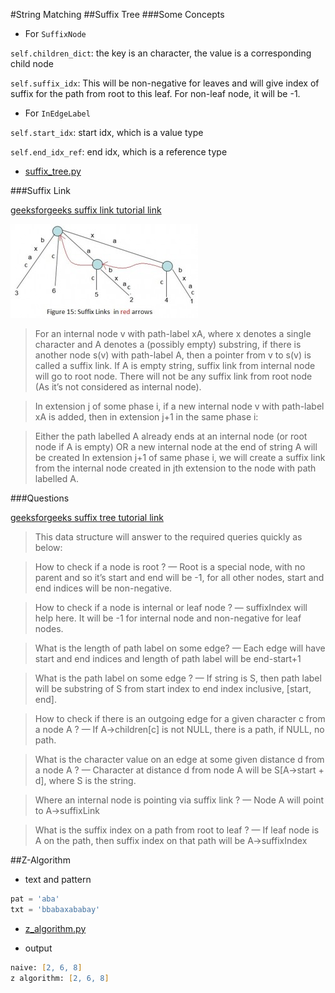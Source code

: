 #String Matching
##Suffix Tree
###Some Concepts

- For `SuffixNode`

`self.children_dict`:
the key is an character, the value is a corresponding child node


`self.suffix_idx`: 
This will be non-negative for leaves and will give index of suffix for the path from root to this leaf. 
For non-leaf node, it will be -1.

- For `InEdgeLabel`

`self.start_idx`:
start idx, which is a value type

`self.end_idx_ref`:
end idx, which is a reference type

- [suffix_tree.py](suffix_tree.py)

###Suffix Link

[geeksforgeeks suffix link tutorial link](http://www.geeksforgeeks.org/ukkonens-suffix-tree-construction-part-2/)

![suffix link](suffix_link.jpg)

> For an internal node v with path-label xA, where x denotes a single character and A denotes a (possibly empty) substring, if there is another node s(v) with path-label A, then a pointer from v to s(v) is called a suffix link.
If A is empty string, suffix link from internal node will go to root node.
There will not be any suffix link from root node (As it’s not considered as internal node).

> In extension j of some phase i, if a new internal node v with path-label xA is added, then in extension j+1 in the same phase i:
        
> Either the path labelled A already ends at an internal node (or root node if A is empty)
OR a new internal node at the end of string A will be created
In extension j+1 of same phase i, we will create a suffix link from the internal node created in jth extension to the node with path labelled A.

###Questions

[geeksforgeeks suffix tree tutorial link](http://www.geeksforgeeks.org/ukkonens-suffix-tree-construction-part-6/)


> This data structure will answer to the required queries quickly as below:

> How to check if a node is root ? — Root is a special node, with no parent and so it’s start and end will be -1, for all other nodes, start and end indices will be non-negative.

> How to check if a node is internal or leaf node ? — suffixIndex will help here. It will be -1 for internal node and non-negative for leaf nodes.

> What is the length of path label on some edge? — Each edge will have start and end indices and length of path label will be end-start+1

> What is the path label on some edge ? — If string is S, then path label will be substring of S from start index to end index inclusive, [start, end].

> How to check if there is an outgoing edge for a given character c from a node A ? — If A->children[c] is not NULL, there is a path, if NULL, no path.

> What is the character value on an edge at some given distance d from a node A ? — Character at distance d from node A will be S[A->start + d], where S is the string.

> Where an internal node is pointing via suffix link ? — Node A will point to A->suffixLink

> What is the suffix index on a path from root to leaf ? — If leaf node is A on the path, then suffix index on that path will be A->suffixIndex


##Z-Algorithm
- text and pattern

```python
pat = 'aba'
txt = 'bbabaxababay'
```

- [z_algorithm.py](z_algorithm.py)

- output

```zsh
naive: [2, 6, 8]
z algorithm: [2, 6, 8]
```